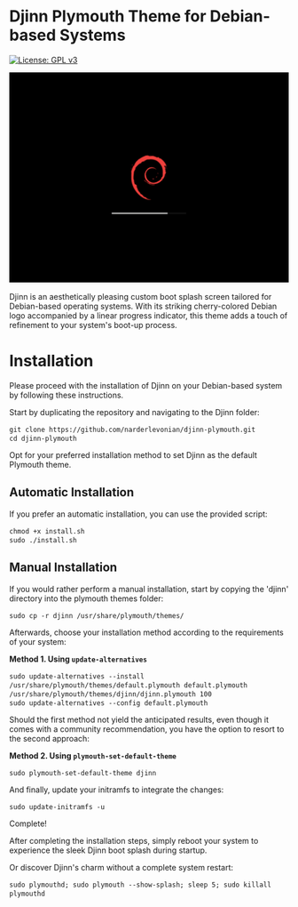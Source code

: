 # Djinn Plymouth Theme for Debian-based Systems

[![License: GPL v3](https://img.shields.io/badge/License-GPLv3-blue.svg)](https://www.gnu.org/licenses/gpl-3.0)

![Djinn Plymouth Theme](https://github.com/narderlevonian/djinn-plymouth/raw/main/djinn-plymouth.png)

Djinn is an aesthetically pleasing custom boot splash screen tailored for Debian-based operating systems. With its striking cherry-colored Debian logo accompanied by a linear progress indicator, this theme adds a touch of refinement to your system's boot-up process.

# Installation

Please proceed with the installation of Djinn on your Debian-based system by following these instructions.

Start by duplicating the repository and navigating to the Djinn folder:

```
git clone https://github.com/narderlevonian/djinn-plymouth.git
cd djinn-plymouth
```

Opt for your preferred installation method to set Djinn as the default Plymouth theme.

## Automatic Installation

If you prefer an automatic installation, you can use the provided script:

```
chmod +x install.sh
sudo ./install.sh
```

## Manual Installation

If you would rather perform a manual installation, start by copying the 'djinn' directory into the plymouth themes folder:

```
sudo cp -r djinn /usr/share/plymouth/themes/
```

Afterwards, choose your installation method according to the requirements of your system:

**Method 1. Using `update-alternatives`**

```
sudo update-alternatives --install /usr/share/plymouth/themes/default.plymouth default.plymouth /usr/share/plymouth/themes/djinn/djinn.plymouth 100
sudo update-alternatives --config default.plymouth
```

Should the first method not yield the anticipated results, even though it comes with a community recommendation, you have the option to resort to the second approach:

**Method 2. Using `plymouth-set-default-theme`**

```
sudo plymouth-set-default-theme djinn
```

And finally, update your initramfs to integrate the changes:

```
sudo update-initramfs -u
```

Complete!

After completing the installation steps, simply reboot your system to experience the sleek Djinn boot splash during startup.

Or discover Djinn's charm without a complete system restart:

```
sudo plymouthd; sudo plymouth --show-splash; sleep 5; sudo killall plymouthd
```
